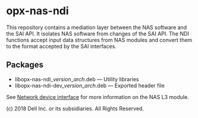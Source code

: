 # opx-nas-ndi
This repository contains a mediation layer between the NAS software and the SAI API. It isolates NAS software from changes of the SAI API. The NDI functions accept input data structures from NAS modules and convert them to the format accepted by the SAI interfaces. 

## Packages
- libopx-nas-ndi\_*version*\_*arch*.deb — Utility libraries  
- libopx-nas-ndi-dev\_*version*\_*arch*.deb — Exported header file  

See [Network device interface](https://github.com/open-switch/opx-docs/wiki/Network-device-interface) for more information on the NAS L3 module.

(c) 2018 Dell Inc. or its subsidiaries. All Rights Reserved.
